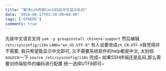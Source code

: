 ```yaml
---
title: "解决ssh终端CentOS后中文显示乱码"
date: "2016-06-17T03:30:00+08:00"
tags: ['OTHERS']
comments: true
---
```



先装中文语言支持
`yum -y groupinstall chinese-support`
然后编辑
`/etc/sysconfig/i18n`
`LANG="en_US.UTF-8"`
有人说要改成`zh_CN.UTF-8`我觉得并不需要, 我只希望能显示中文即可, 又不需要系统软件的help都是中文, 太别扭
source一下
`source /etc/sysconfig/i18n`
完成~
如果SSH终端还是乱码,那么需要对终端软件的编码进行配置
统一选择UTF8即可~
